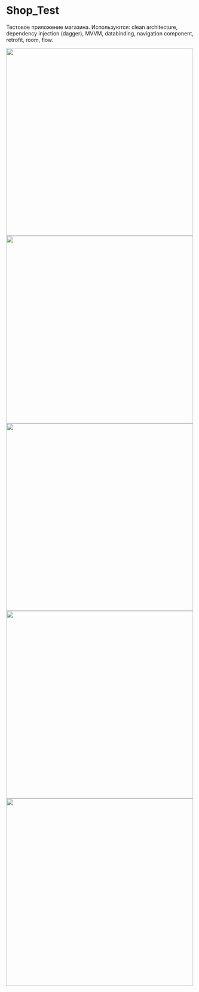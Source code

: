 # Shop_Test
Тестовое приложение магазина. Используются: clean architecture, dependency injection (dagger), MVVM, databinding, navigation component, retrofit, room, flow.

<img src="https://user-images.githubusercontent.com/62353645/226283492-9a97a395-366e-489b-b98a-2af34327e5e7.jpg" width="500"> 
<img src="https://user-images.githubusercontent.com/62353645/226283495-d8962e10-9113-4bef-a4fa-a76e1845cbf8.jpg" width="500">
<img src="https://user-images.githubusercontent.com/62353645/226283494-fc985401-3529-446b-bd9e-1934c13da83c.jpg" width="500">
<img src="https://user-images.githubusercontent.com/62353645/226283493-cda067e5-5031-4f9b-8175-b1ac915be939.jpg" width="500">
<img src="https://user-images.githubusercontent.com/62353645/226283491-8a5fe517-206f-417e-ae7f-a2bf43540976.jpg" width="500">

